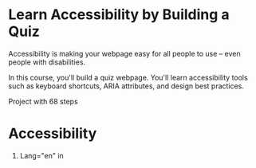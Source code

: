 # Learn Accessibility by Building a Quiz

Accessibility is making your webpage easy for all people to use – even people with disabilities.

In this course, you'll build a quiz webpage. You'll learn accessibility tools such as keyboard shortcuts, ARIA attributes, and design best practices.

Project with 68 steps

# Accessibility
1. Lang="en" in <html>